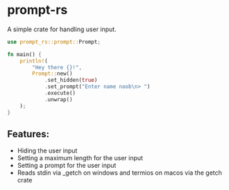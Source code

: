 # prompt-rs
A simple crate for handling user input.

```rs
use prompt_rs::prompt::Prompt;

fn main() {
    println!(
        "Hey there {}!",
        Prompt::new()
            .set_hidden(true)
            .set_prompt("Enter name noob\n> ")
            .execute()
            .unwrap()
    );
}
```

## Features:
- Hiding the user input
- Setting a maximum length for the user input
- Setting a prompt for the user input
- Reads stdin via _getch on windows and termios on macos via the getch crate
